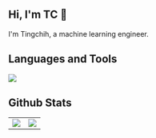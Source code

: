 ## Hi, I'm TC 👋  

I'm Tingchih, a machine learning engineer.

## Languages and Tools   

<a href="https://go-skill-icons.vercel.app/">
<img src="https://go-skill-icons.vercel.app/api/icons?i=c,cpp,python,java,javascript,php,bash,html,huggingface,opencv,pytorch,tensorflow,androidstudio,xcode,eclipse,visualstudio,jupyter,latex,aws,s3,docker,github,figma,androidstudio,cuda,linux"/>
</a>

## Github Stats

<table>
   <tr>
      <td valign="top" width="50%">
         <img src="https://github-readme-stats.vercel.app/api?username=tingchihc&show_icons=true&count_private=true&hide_border=true" align="center" />
      </td>
      <td valign="top" width="50%">
         <img src="https://github-readme-stats.vercel.app/api/top-langs/?username=tingchihc&hide_border=true&layout=compact" align="center" />
      </td>
   </tr>
</table>

